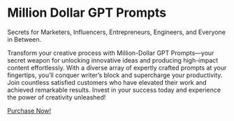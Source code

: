 # Million Dollar GPT Prompts

Secrets for Marketers, Influencers, Entrepreneurs, Engineers, and Everyone in Between.

Transform your creative process with Million-Dollar GPT Prompts—your secret weapon for unlocking innovative ideas and producing high-impact content effortlessly. With a diverse array of expertly crafted prompts at your fingertips, you’ll conquer writer’s block and supercharge your productivity. Join countless satisfied customers who have elevated their work and achieved remarkable results. Invest in your success today and experience the power of creativity unleashed!

[Purchase Now!](https://tensaiway.gumroad.com/l/million-dollar-gpt-prompts)
